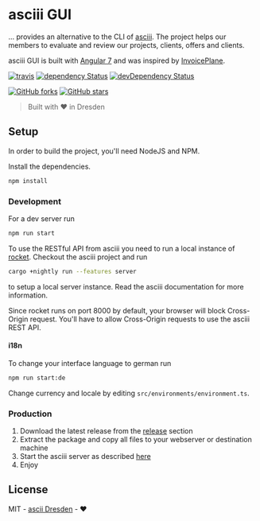 # asciii GUI

... provides an alternative to the CLI of [asciii](https://github.com/ascii-dresden/asciii). The project helps our
members to evaluate and review our projects, clients, offers and clients.

asciii GUI is built with [Angular 7](https://angular.io) and was inspired by [InvoicePlane](https://github.com/InvoicePlane/InvoicePlane).

[![travis](https://travis-ci.org/ascii-dresden/asciii-gui.svg?branch=master)](https://travis-ci.org/ascii-dresden/asciii-gui/)
[![dependency Status](https://david-dm.org/ascii-dresden/asciii-gui.svg)](https://david-dm.org/ascii-dresden/asciii-gui)
[![devDependency Status](https://david-dm.org/ascii-dresden/asciii-gui/dev-status.svg)](https://david-dm.org/ascii-dresden/asciii-gui?type=dev)

[![GitHub forks](https://img.shields.io/github/forks/ascii-dresden/asciii-gui.svg?style=social&label=Fork)](https://github.com/ascii-dresden/asciii-gui/fork)
[![GitHub stars](https://img.shields.io/github/stars/ascii-dresden/asciii-gui.svg?style=social&label=Star)](https://github.com/ascii-dresden/asciii-gui)

> Built with :heart: in Dresden

## Setup

In order to build the project, you'll need NodeJS and NPM.

Install the dependencies.

```sh
npm install
```

### Development

For a dev server run

```sh
npm run start
```

To use the RESTful API from asciii you need to run a local instance of [rocket](https://github.com/SergioBenitez/Rocket).
Checkout the asciii project and run

```sh
cargo +nightly run --features server
```

to setup a local server instance. Read the asciii documentation for more information.

Since rocket runs on port 8000 by default, your browser will block Cross-Origin request. You'll have to allow
Cross-Origin requests to use the asciii REST API.

#### i18n

To change your interface language to german run

```sh
npm run start:de
```

Change currency and locale by editing `src/environments/environment.ts`.

### Production

1. Download the latest release from the [release](https://github.com/ascii-dresden/asciii-gui/releases/latest) section
2. Extract the package and copy all files to your webserver or destination machine
3. Start the asciii server as described [here](#dev)
4. Enjoy

## License

MIT - [ascii Dresden](https://github.com/ascii-dresden) - :heart:
